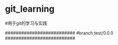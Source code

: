 # git_learning
#用于git的学习与实践


##########################
#branch test/0.0.0
##########################
